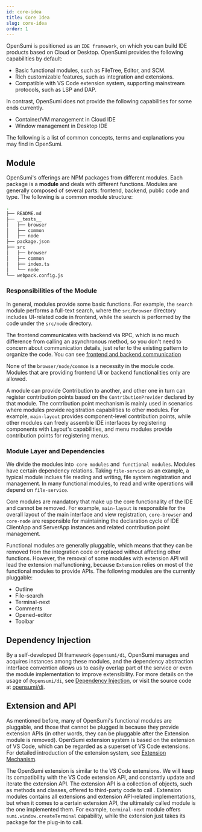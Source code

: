 ```yaml
---
id: core-idea
title: Core Idea
slug: core-idea
order: 1
---
```


OpenSumi is positioned as an `IDE framework`, on which you can build IDE products based on Cloud or Desktop. OpenSumi provides the following capabilities by default:

- Basic functional modules, such as FileTree, Editor, and SCM. 
- Rich customizable features, such as integration and extensions.  
- Compatible with VS Code extension system, supporting mainstream protocols, such as LSP and DAP.

In contrast, OpenSumi does not provide the following capabilities for some ends currently.

- Container/VM management in Cloud IDE 
- Window management in Desktop IDE 

The following is a list of common concepts, terms and explanations you may find in OpenSumi.

## Module

OpenSumi's offerings are NPM packages from different modules. Each package is a **module** and deals with different functions. Modules are generally composed of several parts: frontend, backend, public code and type. The following is a common module structure:

```bash
.
├── README.md
├── __tests__
│   ├── browser
│   ├── common
│   ├── node
├── package.json
├── src
│   ├── browser
│   ├── common
│   ├── index.ts
│   └── node
└── webpack.config.js
```

### Responsibilities of the Module 

In general, modules provide some basic functions. For example, the `search` module performs a full-text search, where the `src/browser` directory includes UI-related code in frontend, while the search is performed by the code under the `src/node` directory.

The frontend communicates with backend via RPC, which is no much difference from calling an asynchronous method, so you don't need to concern about communication details, just refer to the existing pattern to organize the code. You can see [frontend and backend communication](./connection)

None of the `browser/node/common` is a necessity in the module code. Modules that are providing frontend UI or backend functionalities only are allowed. 

A module can provide Contribution to another, and other one in turn can register contribution points based on the `ContributionProvider` declared by that module. The contribution point mechanism is mainly used in scenarios where modules provide registration capabilities to other modules. For example, `main-layout` provides component-level contribution points, while other modules can freely assemble IDE interfaces by registering components with Layout's capabilities, and menu modules provide contribution points for registering menus.

### Module Layer and Dependencies

We divide the modules into` core modules` and` functional modules`. Modules have certain dependency relations. Taking `file-service` as an example, a typical module inclues file reading and writing, file system registration and management. In many functional modules, to read and write operations will depend on `file-service`.  
 
Core modules are mandatory that make up the core functionality of the IDE and cannot be removed. For example, `main-layout` is responsible for the overall layout of the main interface and view registration, `core-browser` and `core-node` are responsible for maintaining the declaration cycle of IDE ClientApp and ServerApp instances and related contribution point management.

Functional modules are generally pluggable, which means that they can be removed from the integration code or replaced without affecting other functions. However, the removal of some modules with extension API will lead the extension malfunctioning, because `Extension` relies on most of the functional modules to provide APIs. The following modules are the currently pluggable:

- Outline
- File-search
- Terminal-next
- Comments
- Opened-editor
- Toolbar

## Dependency Injection

By a self-developed DI framework `@opensumi/di`, OpenSumi manages and acquires instances among these modules, and the dependency abstraction interface convention allows us to easily overlap part of the service or even the module implementation to improve extensibility. For more details on the usage of `@opensumi/di`, see [Dependency Injection](./dependence-injector), or visit the source code at [opensumi/di](https://github.com/opensumi/di).

## Extension and API

As mentioned before, many of OpenSumi's functional modules are pluggable, and those that cannot be plugged is because they provide extension APIs (in other words, they can be pluggable after the Extension module is removed). OpenSumi extension system is based on the extension of VS Code, which can be regarded as a superset of VS Code extensions. For detailed introduction of the extension system, see [Extension Mechanism](./extension-mechanism).

The OpenSumi extension is similar to the VS Code extensions. We will keep its compatibility with the VS Code extension API, and constantly update and iterate the extension API. The extension API is a collection of objects, such as methods and classes, offered to third-party code to call . Extension modules contains all extensions and extension API-related implementations, but when it comes to a certain extension API, the ultimately called module is the one implemented them. For example, `terminal-next` module offers `sumi.window.createTerminal` capability, while the extension just takes its package for the plug-in to call.


